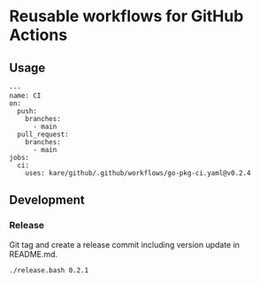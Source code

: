 # Reusable workflows for GitHub Actions

## Usage
```
---
name: CI
on:
  push:
    branches:
      - main
  pull_request:
    branches:
      - main
jobs:
  ci:
    uses: kare/github/.github/workflows/go-pkg-ci.yaml@v0.2.4
```

## Development
### Release
Git tag and create a release commit including version update in README.md.
```bash
./release.bash 0.2.1
```

